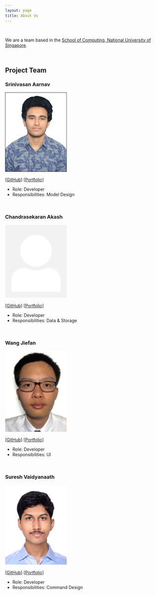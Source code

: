 ```yaml
---
layout: page
title: About Us
---
```


<br>

We are a team based in the [School of Computing, National University of Singapore](http://www.comp.nus.edu.sg).

<br>

## Project Team

### Srinivasan Aarnav

<img src="images/flash161203.png" width="200px">

[[GitHub](https://github.com/Flash161203)]
[[Portfolio](team/flash161203.md)]

* Role: Developer
* Responsibilities: Model Design

<br>

### Chandrasekaran Akash

<img src="images/enigmatrix.png" width="200px">

[[GitHub](https://github.com/Enigmatrix)]
[[Portfolio](team/enigmatrix.md)]

* Role: Developer
* Responsibilities: Data & Storage

<br>

### Wang Jiefan

<img src="images/nafeij.png" width="200px">

[[GitHub](https://github.com/Nafeij)]
[[Portfolio](team/nafeij.md)]

* Role: Developer
* Responsibilities: UI

<br>

### Suresh Vaidyanaath

<img src="images/vaidyanaath.png" width="200px">

[[GitHub](https://github.com/vaidyanaath)]
[[Portfolio](team/vaidyanaath.md)]

* Role: Developer
* Responsibilities: Command Design
